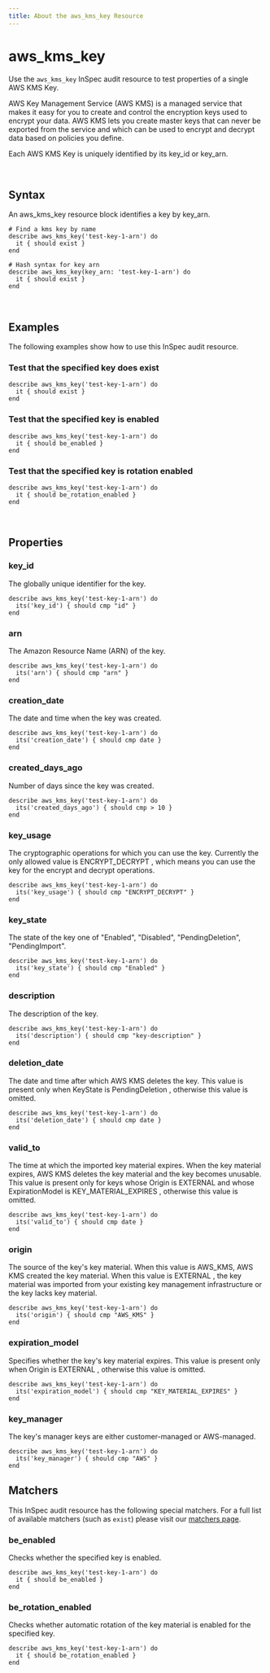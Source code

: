 ```yaml
---
title: About the aws_kms_key Resource
---
```


# aws_kms_key

Use the `aws_kms_key` InSpec audit resource to test properties of a single AWS KMS Key.

AWS Key Management Service (AWS KMS) is a managed service that makes it easy for you to create and control the encryption keys used to encrypt your data. AWS KMS lets you create master keys that can never be exported from the service and which can be used to encrypt and decrypt data based on policies you define.

Each AWS KMS Key is uniquely identified by its key_id or key_arn.

<br>

## Syntax

An aws_kms_key resource block identifies a key by key_arn.

    # Find a kms key by name
    describe aws_kms_key('test-key-1-arn') do
      it { should exist }
    end

    # Hash syntax for key arn
    describe aws_kms_key(key_arn: 'test-key-1-arn') do
      it { should exist }
    end

<br>

## Examples

The following examples show how to use this InSpec audit resource.

### Test that the specified key does exist

    describe aws_kms_key('test-key-1-arn') do
      it { should exist }
    end

### Test that the specified key is enabled

    describe aws_kms_key('test-key-1-arn') do
      it { should be_enabled }
    end

### Test that the specified key is rotation enabled

    describe aws_kms_key('test-key-1-arn') do
      it { should be_rotation_enabled }
    end

<br>

## Properties

### key_id

The globally unique identifier for the key.

    describe aws_kms_key('test-key-1-arn') do
      its('key_id') { should cmp "id" }
    end

### arn

The Amazon Resource Name (ARN) of the key.

    describe aws_kms_key('test-key-1-arn') do
      its('arn') { should cmp "arn" }
    end

### creation_date

The date and time when the key was created.

    describe aws_kms_key('test-key-1-arn') do
      its('creation_date') { should cmp date }
    end

### created_days_ago

Number of days since the key was created.

    describe aws_kms_key('test-key-1-arn') do
      its('created_days_ago') { should cmp > 10 }
    end


### key_usage

The cryptographic operations for which you can use the key. Currently the only allowed value is ENCRYPT_DECRYPT , which means you can use the key for the encrypt and decrypt operations.

    describe aws_kms_key('test-key-1-arn') do
      its('key_usage') { should cmp "ENCRYPT_DECRYPT" }
    end

### key_state

The state of the key one of "Enabled", "Disabled", "PendingDeletion", "PendingImport".

    describe aws_kms_key('test-key-1-arn') do
      its('key_state') { should cmp "Enabled" }
    end

### description

The description of the key.

    describe aws_kms_key('test-key-1-arn') do
      its('description') { should cmp "key-description" }
    end

### deletion_date

The date and time after which AWS KMS deletes the key. This value is present only when KeyState is PendingDeletion , otherwise this value is omitted.

    describe aws_kms_key('test-key-1-arn') do
      its('deletion_date') { should cmp date }
    end

### valid_to

The time at which the imported key material expires. When the key material expires, AWS KMS deletes the key material and the key becomes unusable. This value is present only for keys whose Origin is EXTERNAL and whose ExpirationModel is KEY_MATERIAL_EXPIRES , otherwise this value is omitted.

    describe aws_kms_key('test-key-1-arn') do
      its('valid_to') { should cmp date }
    end

### origin

The source of the key's key material. When this value is AWS_KMS, AWS KMS created the key material. When this value is EXTERNAL , the key material was imported from your existing key management infrastructure or the key lacks key material.


    describe aws_kms_key('test-key-1-arn') do
      its('origin') { should cmp "AWS_KMS" }
    end

### expiration_model

Specifies whether the key's key material expires. This value is present only when Origin is EXTERNAL , otherwise this value is omitted.

    describe aws_kms_key('test-key-1-arn') do
      its('expiration_model') { should cmp "KEY_MATERIAL_EXPIRES" }
    end

### key_manager

The key's manager keys are either customer-managed or AWS-managed.

    describe aws_kms_key('test-key-1-arn') do
      its('key_manager') { should cmp "AWS" }
    end


## Matchers

This InSpec audit resource has the following special matchers. For a full list of available matchers (such as `exist`) please visit our [matchers page](https://www.inspec.io/docs/reference/matchers/).


### be_enabled

Checks whether the specified key is enabled.

    describe aws_kms_key('test-key-1-arn') do
      it { should be_enabled }
    end


### be_rotation_enabled

Checks whether automatic rotation of the key material is enabled for the specified key.

    describe aws_kms_key('test-key-1-arn') do
      it { should be_rotation_enabled }
    end

